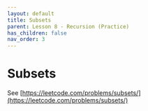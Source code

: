 ```yaml
---
layout: default
title: Subsets
parent: Lesson 8 - Recursion (Practice)
has_children: false
nav_order: 3
---
```


# Subsets

See [https://leetcode.com/problems/subsets/](https://leetcode.com/problems/subsets/)